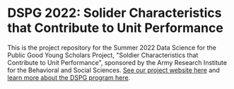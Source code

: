 # DSPG 2022: Solider Characteristics that Contribute to Unit Performance

This is the project repository for the Summer 2022 Data Science for the Public Good Young Scholars Project, "Soldier Characteristics that Contribute to Unit Performance", sponsored by the Army Research Institute for the Behavioral and Social Sciences. [See our project website here](https://uva-bi-sdad.github.io/dspg22ari2/) and [learn more about the DSPG program here](https://biocomplexity.virginia.edu/data-science-public-good-young-scholars-program). 

